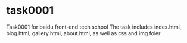 # task0001
Task0001 for baidu front-end tech school
The task includes index.html, blog.html, gallery.html, about.html, as well as css and img foler
